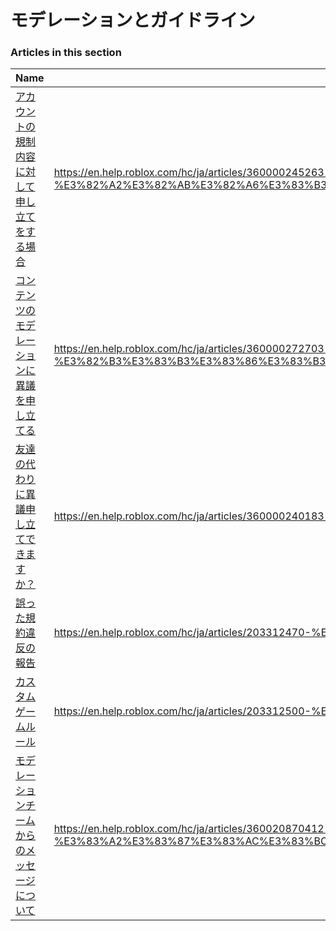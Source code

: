 # モデレーションとガイドライン  
### Articles in this section
Name|URL
-|-
[アカウントの規制内容に対して申し立てをする場合](./アカウントの規制内容に対して申し立てをする場合.html) |https://en.help.roblox.com/hc/ja/articles/360000245263-%E3%82%A2%E3%82%AB%E3%82%A6%E3%83%B3%E3%83%88%E3%81%AE%E8%A6%8F%E5%88%B6%E5%86%85%E5%AE%B9%E3%81%AB%E5%AF%BE%E3%81%97%E3%81%A6%E7%94%B3%E3%81%97%E7%AB%8B%E3%81%A6%E3%82%92%E3%81%99%E3%82%8B%E5%A0%B4%E5%90%88
[コンテンツのモデレーションに異議を申し立てる](./コンテンツのモデレーションに異議を申し立てる.html) |https://en.help.roblox.com/hc/ja/articles/360000272703-%E3%82%B3%E3%83%B3%E3%83%86%E3%83%B3%E3%83%84%E3%81%AE%E3%83%A2%E3%83%87%E3%83%AC%E3%83%BC%E3%82%B7%E3%83%A7%E3%83%B3%E3%81%AB%E7%95%B0%E8%AD%B0%E3%82%92%E7%94%B3%E3%81%97%E7%AB%8B%E3%81%A6%E3%82%8B
[友達の代わりに異議申し立てできますか？](./友達の代わりに異議申し立てできますか？.html) |https://en.help.roblox.com/hc/ja/articles/360000240183-%E5%8F%8B%E9%81%94%E3%81%AE%E4%BB%A3%E3%82%8F%E3%82%8A%E3%81%AB%E7%95%B0%E8%AD%B0%E7%94%B3%E3%81%97%E7%AB%8B%E3%81%A6%E3%81%A7%E3%81%8D%E3%81%BE%E3%81%99%E3%81%8B-
[誤った規約違反の報告](./誤った規約違反の報告.html) |https://en.help.roblox.com/hc/ja/articles/203312470-%E8%AA%A4%E3%81%A3%E3%81%9F%E8%A6%8F%E7%B4%84%E9%81%95%E5%8F%8D%E3%81%AE%E5%A0%B1%E5%91%8A
[カスタムゲームルール](./カスタムゲームルール.html) |https://en.help.roblox.com/hc/ja/articles/203312500-%E3%82%AB%E3%82%B9%E3%82%BF%E3%83%A0%E3%82%B2%E3%83%BC%E3%83%A0%E3%83%AB%E3%83%BC%E3%83%AB
[モデレーションチームからのメッセージについて](./モデレーションチームからのメッセージについて.html) |https://en.help.roblox.com/hc/ja/articles/360020870412-%E3%83%A2%E3%83%87%E3%83%AC%E3%83%BC%E3%82%B7%E3%83%A7%E3%83%B3%E3%83%81%E3%83%BC%E3%83%A0%E3%81%8B%E3%82%89%E3%81%AE%E3%83%A1%E3%83%83%E3%82%BB%E3%83%BC%E3%82%B8%E3%81%AB%E3%81%A4%E3%81%84%E3%81%A6